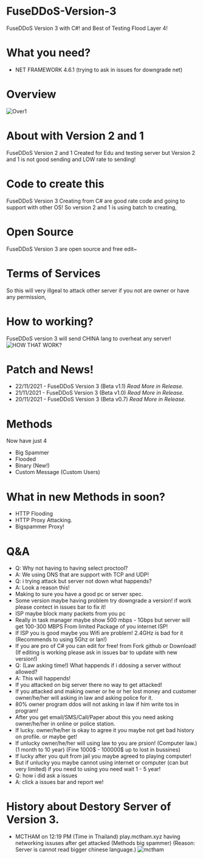 # FuseDDoS-Version-3
FuseDDoS Version 3 with C#! and Best of Testing Flood Layer 4!
# What you need?
* NET FRAMEWORK 4.6.1 (trying to ask in issues for downgrade net)
# Overview
![Over1](https://media.discordapp.net/attachments/879939876181647380/912655601711071262/unknown.png)
# About with Version 2 and 1
FuseDDoS Version 2 and 1 Created for Edu and testing server
but Version 2 and 1 is not good sending and LOW rate to sending!
# Code to create this
FuseDDoS Version 3 Creating from C# are good rate code and going to support with other OS!
So version 2 and 1 is using batch to creating,
# Open Source
FuseDDoS Version 3 are open source and free edit~
# Terms of Services
So this will very illgeal to attack other server if you not are owner or have any permission,
# How to working?
FuseDDoS version 3 will send CHINA lang to overheat any server!
![HOW THAT WORK?](https://media.discordapp.net/attachments/879939876181647380/911838523114528858/howwork.png?width=867&height=434)
# Patch and News!
* 22/11/2021 - FuseDDoS Version 3 (Beta v1.1) *Read More in Release.*
* 21/11/2021 - FuseDDoS Version 3 (Beta v1.0) *Read More in Release.*
* 20/11/2021 - FuseDDoS Version 3 (Beta v0.7) *Read More in Release.*
# Methods
Now have just 4
* Big Spammer
* Flooded
* Binary (New!)
* Custom Message (Custom Users)
# What in new Methods in soon?
* HTTP Flooding
* HTTP Proxy Attacking.
* Bigspammer Proxy!
# Q&A
* Q: Why not having to having select proctool?
* A: We using DNS that are support with TCP and UDP!
* Q: i trying attack but server not down what happends?
* A: Look a reason this!
* Making to sure you have a good pc or server spec.
* Some version maybe having problem try downgrade a version! if work please contect in issues bar to fix it!
* ISP maybe block many packets from you pc
* Really in task manager maybe show 500 mbps - 1Gbps but server will get 100-300 MBPS From limited Package of you internet ISP!
* If ISP you is good maybe you Wifi are problem! 2.4GHz is bad for it (Recommends to using 5Ghz or lan!)
* If you are pro of C# you can edit for free! from Fork github or Download! (If editing is working please ask in issues bar to update with new version!)
* Q: (Law asking time!) What happends if i ddosing a server without allowed?
* A: This will happends!
* If you attacked on big server there no way to get attacked!
* If you attacked and making owner or he or her lost money and customer owner/he/her will asking in law and asking police for it.
* 80% owner program ddos will not asking in law if him write tos in program!
* After you get email/SMS/Call/Paper about this you need asking owner/he/her in online or police station.
* If lucky. owner/he/her is okay to agree it you maybe not get bad history on profile. or maybe get!
* If unlucky owner/he/her will using law to you are prsion! (Computer law.) (1 month to 10 year) (Fine 1000$ - 100000$ up to lost in bussines)
* If lucky after you quit from jail you maybe agreed to playing computer!
* But if unlucky you maybe cannot using internet or computer (can but very limited) if you need to using you need wait 1 - 5 year!
* Q: how i did ask a issues
* A: click a issues bar and report we!
# History about Destory Server of Version 3.
* MCTHAM on 12:19 PM (Time in Thailand) play.mctham.xyz having networking issuses after get attacked (Methods big spammer) (Reason: Server is cannot read bigger chinese language.)
![mctham](https://media.discordapp.net/attachments/827390907502034995/911856265989337098/unknown.png?width=772&height=434)



